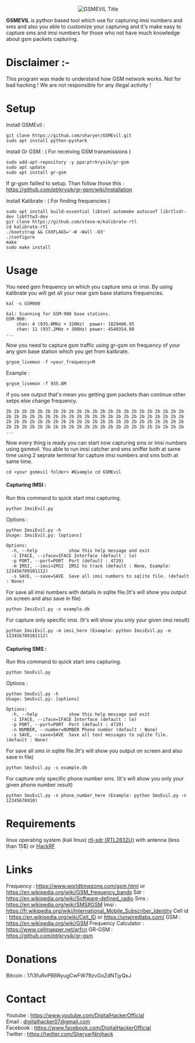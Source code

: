
  <p align="center">
    <img alt="GSMEVIL Title" src="https://raw.githubusercontent.com/sharyer/GSMEvil/master/img/logo.png" style="max-width:100%;max-height:100%;" />
  </p>

**GSMEVIL** is python based tool which use for capturing imsi numbers and sms and also you able to customize your capturing and it's make easy to capture sms and imsi numbers for those who not have much knowledge about gsm packets capturing.

# Disclaimer :-
This program was made to understand how GSM network works. Not for bad hacking !
We are not responsible for any illegal activity !

# Setup

Install GSMEvil :
```
git clone https://github.com/sharyer/GSMEvil.git
sudo apt install python-pyshark
```

Install Gr GSM :  ( For receiving GSM transmissions )
```
sudo add-apt-repository -y ppa:ptrkrysik/gr-gsm
sudo apt update
sudo apt install gr-gsm
```

If gr-gsm failled to setup. Than follow those this : https://github.com/ptrkrysik/gr-gsm/wiki/Installation  

Install Kalibrate : ( For finding frequencies )
```
sudo apt install build-essential libtool automake autoconf librtlsdr-dev libfftw3-dev
git clone https://github.com/steve-m/kalibrate-rtl
cd kalibrate-rtl
./bootstrap && CXXFLAGS='-W -Wall -O3'
./configure
make
sudo make install
```
# Usage
You need gsm frequency on which you capture sms or imsi. By using kalibrate you will get all your near gsm base stations  frequencies.
```
kal -s GSM900
```
```
kal: Scanning for GSM-900 base stations.
GSM-900:
	chan: 4 (935.8MHz + 320Hz)	power: 1829406.95
	chan: 11 (937.2MHz + 308Hz)	power: 4540354.88
...
```
Now you need to capture gsm traffic using gr-gsm on frequency of your any gsm base station which you get from kalibrate.
```
grgsm_livemon -f <your_frequency>M
```
Example :
```
grgsm_livemon -f 935.8M
```
if you see output that's mean you getting gsm packets than continue other setps else change frequency.
```
2b 2b 2b 2b 2b 2b 2b 2b 2b 2b 2b 2b 2b 2b 2b 2b 2b 2b 2b 2b 2b 2b 2b
2b 2b 2b 2b 2b 2b 2b 2b 2b 2b 2b 2b 2b 2b 2b 2b 2b 2b 2b 2b 2b 2b 2b
2b 2b 2b 2b 2b 2b 2b 2b 2b 2b 2b 2b 2b 2b 2b 2b 2b 2b 2b 2b 2b 2b 2b
2b 2b 2b 2b 2b 2b 2b 2b 2b 2b 2b 2b 2b 2b 2b 2b 2b 2b 2b 2b 2b 2b 2b
...
```
Now every thing is ready you can start now capturing sms or imsi numbers using gsmevil.
You able to run imsi catcher and sms sniffer both at same time using 2 seprate terminal for capture imsi numbers and sms both at same time.
```
cd <your gsmevil folder> #Example cd GSMEvil
```
#### Capturing IMSI :

Run this command to quick start imsi capturing.
```
python ImsiEvil.py 
```
Options :
```
python ImsiEvil.py -h
Usage: ImsiEvil.py: [options]

Options:
  -h, --help            show this help message and exit
  -i IFACE, --iface=IFACE Interface (default : lo)
  -p PORT, --port=PORT  Port (default : 4729)
  -m IMSI, --imsi=IMSI  IMSI to track (default : None, Example: 123456789101112)
  -s SAVE, --save=SAVE  Save all imsi numbers to sqlite file. (default : None)
```
For save all imsi numbers with details in sqlite file.(It's will show you output on screen and also save in file)
```
python ImsiEvil.py -s example.db
```
For capture only specific imsi. (It's will show you only your given imsi result)
```
python ImsiEvil.py -m imsi_here (Example: python ImsiEvil.py -m 123456789101112)
```
#### Capturing SMS :

Run this command to quick start sms capturing.
```
python SmsEvil.py 
```
Options :
```
python SmsEvil.py -h
Usage: SmsEvil.py: [options]

Options:
  -h, --help            show this help message and exit
  -i IFACE, --iface=IFACE Interface (default : lo)
  -p PORT, --port=PORT  Port (default : 4729)
  -n NUMBER, --number=NUMBER Phone number (default : None)
  -s SAVE, --save=SAVE  Save all text messages to sqlite file. (default : None)
```
For save all sms in sqlite file.(It's will show you output on screen and also save in file)
```
python SmsEvil.py -s example.db
```
For capture only specific phone number sms. (It's will show you only your given phone number result)
```
python SmsEvil.py -n phone_number_here (Example: python SmsEvil.py -n 12345678910)
```

# Requirements
linux operating system (kali linux)
[rtl-sdr (RTL2832U)](https://osmocom.org/projects/sdr/wiki/rtl-sdr) with antenna (less than 15$) or [HackRF](https://greatscottgadgets.com/hackrf/) 

# Links 
Frequency : https://www.worldtimezone.com/gsm.html or https://en.wikipedia.org/wiki/GSM_frequency_bands
Sdr : https://en.wikipedia.org/wiki/Software-defined_radio
Sms : https://en.wikipedia.org/wiki/SMS#GSM
Imsi : https://fr.wikipedia.org/wiki/International_Mobile_Subscriber_Identity
Cell id : https://en.wikipedia.org/wiki/Cell_ID or https://unwiredlabs.com/
GSM : https://en.wikipedia.org/wiki/GSM
Frequency Calculator : https://www.cellmapper.net/arfcn
GR-GSM : https://github.com/ptrkrysik/gr-gsm

# Donations
Bitcoin : 17i3fuRvPB6RyugCwFW79zvGoZdNTjyQxJ

# Contact
Youtube : https://www.youtube.com/DigitalHackerOfficial  
Email : digitalhacker07@gmail.com  
Facebook : https://www.facebook.com/DigitalHackerOfficial  
Twitter : https://twitter.com/SheryarNinjhack 
